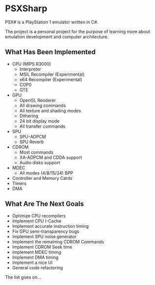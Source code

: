 # PSXSharp

PSX# is a PlayStation 1 emulator written in C#.

The project is a personal project for the purpose of learning more about emulation development and computer architecture.

## What Has Been Implemented

- CPU (MIPS R3000)
  - Interpreter
  - MSIL Recompiler (Experimental)
  - x64 Recompiler (Experimental)
  - COP0 
  - GTE
- GPU
  - OpenGL Renderer
  - All drawing commands
  - All texture and shading modes
  - Dithering
  - 24 bit display mode 
  - All transfer commands
- SPU
  - SPU-ADPCM
  - SPU Reverb
- CDROM
  - Most commands
  - XA-ADPCM and CDDA support
  - Audio disks support
- MDEC
  - All modes (4/8/15/24) BPP
- Controller and Memory Cards
- Timers
- DMA

## What Are The Next Goals 
- Optimize CPU recompilers
- Implement CPU I-Cache
- Implement accurate instruction timing
- Fix GPU semi-transparency bugs
- Implement SPU noise generator 
- Implement the remaining CDROM Commands
- Implement CDROM Seek time
- Implement MDEC timing
- Implement DMA timing
- Implement a nice UI
- General code refactoring

The list goes on...




